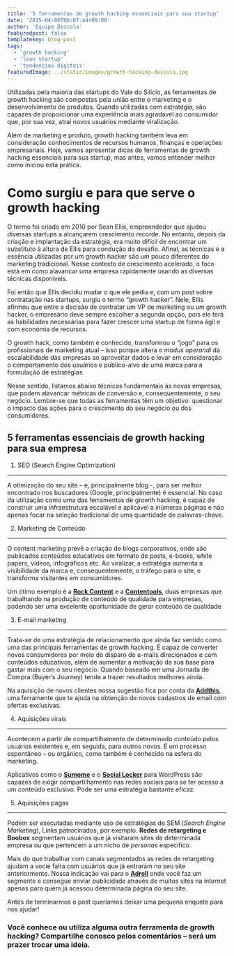 ```yaml
---
title: '5 ferramentas de growth hacking essenciais para sua startup'
date: '2015-04-06T06:07:44+00:00'
author: 'Equipe Descola'
featuredpost: false
templatekey: blog-post
tags:
  - 'growth hacking'
  - 'lean startup'
  - 'tendencias digitais'
featuredImage: ../static/images/growth-hacking-descola.jpg
---
```


Utilizadas pela maioria das startups do Vale do Silício, as ferramentas de growth hacking são compostas pela união entre o marketing e o desenvolvimento de produtos. Quando utilizadas com estratégia, são capazes de proporcionar uma experiência mais agradável ao consumidor que, por sua vez, atrai novos usuários mediante viralização.

Além de marketing e produto, growth hacking também leva em consideração conhecimentos de recursos humanos, finanças e operações empresariais. Hoje, vamos apresentar dicas de ferramentas de growth hacking essenciais para sua startup, mas antes, vamos entender melhor como iniciou esta prática.

# Como surgiu e para que serve o growth hacking

O termo foi criado em 2010 por Sean Ellis, empreendedor que ajudou diversas startups a alcançarem crescimento recorde. No entanto, depois da criação e implantação da estratégia, era muito difícil de encontrar um substituto à altura de Ellis para condução do desafio. Afinal, as técnicas e a essência utilizadas por um growth hacker são um pouco diferentes do marketing tradicional. Nesse contexto de crescimento acelerado, o foco está em como alavancar uma empresa rapidamente usando as diversas técnicas disponíveis.

Foi então que Ellis decidiu mudar o que ele pedia e, com um post sobre contratação nas startups, surgiu o termo “growth hacker”. Nele, Ellis afirmou que entre a decisão de contratar um VP de marketing ou um growth hacker, o empresário deve sempre escolher a segunda opção, pois ele terá as habilidades necessárias para fazer crescer uma startup de forma ágil e com economia de recursos.

O growth hack, como também é conhecido, transformou o “jogo” para os profissionais de marketing atual – isso porque altera o _modus operandi_ da escalabilidade das empresas ao aproveitar dados e levar em consideração o comportamento dos usuários e público-alvo de uma marca para a formulação de estratégias.

Nesse sentido, listamos abaixo técnicas fundamentais às novas empresas, que podem alavancar métricas de conversão e, consequentemente, o seu negócio. Lembre-se que todas as ferramentas têm um objetivo: questionar o impacto das ações para o crescimento do seu negócio ou dos consumidores.

## 5 ferramentas essenciais de growth hacking para sua empresa

1. SEO (Search Engine Optimization)

---

A otimização do seu site – e, principalmente blog -, para ser melhor encontrado nos buscadores (Google, principalmente) é essencial. No caso da utilização como uma das ferramentas de growth hacking, é capaz de construir uma infraestrutura escalável e aplicável a inúmeras páginas e não apenas focar na seleção tradicional de uma quantidade de palavras-chave.

2. Marketing de Conteúdo

---

O content marketing prevê a criação de blogs corporativos, onde são publicados conteúdos educativos em formato de posts, e-books, white papers, vídeos, infográficos etc. Ao viralizar, a estratégia aumenta a visibilidade da marca e, consequentemente, o tráfego para o site, e transforma visitantes em consumidores.

Um ótimo exemplo é a **[Rock Content](http://rockcontent.com/)** e a **[Contentools](http://contentools.com.br/)**, duas empresas que trabalhando na produção de conteúdo de qualidade para empresas, podendo ser uma excelente oportunidade de gerar conteúdo de qualidade

3. E-mail marketing

---

Trata-se de uma estratégia de relacionamento que ainda faz sentido como uma das principais ferramentas de growth hacking. É capaz de converter novos consumidores por meio do disparo de e-mails direcionados e com conteúdos educativos, além de aumentar a motivação da sua base para gastar mais com o seu negócio. Quando baseado em uma Jornada de Compra (Buyer’s Journey) tende a trazer resultados melhores ainda.

Na aquisição de novos clientes nossa sugestão fica por conta da **[Addthis](https://www.addthis.com/)**, uma ferramente que te ajuda na obtenção de novos cadastros de email com ofertas exclusivas.

4. Aquisições virais

---

Acontecem a partir de compartilhamento de determinado conteúdo pelos usuários existentes e, em seguida, para outros novos. É um processo espontâneo – ou orgânico, como também é conhecido na esfera do marketing.

Aplicativos como o [**Sumome**](http://sumome.com/) e o [**Social Locker**](https://wordpress.org/plugins/social-locker/) para WordPress são capazes de exigir compartilhamento nas redes sociais para se ter acesso a um conteúdo exclusivo. Pode ser uma estratégia bastante eficaz.

5. Aquisições pagas

---

Podem ser executadas mediante uso de estratégias de SEM (_Search Engine Marketing_), Links patrocinados, por exemplo. **Redes de retargeting e Boobox** segmentam usuários que já visitaram sites de determinada empresa ou que pertencem a um nicho de _personas_ específico.

Mais do que trabalhar com canais segmentados as redes de retargeting ajudam a vocie falra com usuários que já entraram no seu site anteriormente. Nossa indicação vai para o **[Adroll](https://www.adroll.com/)** onde você faz um segmente e consegue enviar publicidade através de muitos sites na internet apenas para quem já acessou determinada página do seu site.

Antes de terminarmos o post queríamos deixar uma pequena enquete para nos ajudar!

<script>// <![CDATA[
(function(t,e,c,n){var o,s,i;t.SMCX=t.SMCX||[],e.getElementById(n)||(o=e.getElementsByTagName(c),s=o[o.length-1],i=e.createElement(c),i.type="text/javascript",i.async=!0,i.id=n,i.src=["https:"===location.protocol?"https://":"http://","widget.surveymonkey.com/collect/website/js/U4b_2BZ0_2B0UOAaHVHz50B5At_2FauYzOijvxtN_2FKhiVPBc3kJhwiUC1zNDYmC2hD4C9g.js"].join(""),s.parentNode.insertBefore(i,s))})(window,document,"script","smcx-sdk");
// ]]></script>

### Você conhece ou utiliza alguma outra ferramenta de growth hacking? Compartilhe conosco pelos comentários – será um prazer trocar uma ideia.
